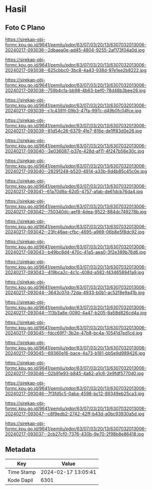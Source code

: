 # Hasil

## Foto C Plano

https://sirekap-obj-formc.kpu.go.id/9641/pemilu/pdpr/63/07/03/20/13/6307032013006-20240217-093036--2dbaea0e-ad45-4804-9255-2af173f04a0d.jpg

https://sirekap-obj-formc.kpu.go.id/9641/pemilu/pdpr/63/07/03/20/13/6307032013006-20240217-093038--625cbbc0-3bc8-4a43-938d-97e1ee2b8222.jpg

https://sirekap-obj-formc.kpu.go.id/9641/pemilu/pdpr/63/07/03/20/13/6307032013006-20240217-093038--759b4cfa-bb98-4b63-bef0-78d48b3bee26.jpg

https://sirekap-obj-formc.kpu.go.id/9641/pemilu/pdpr/63/07/03/20/13/6307032013006-20240217-093039--c1c4391f-09b3-47fa-997c-d49b0fc04fce.jpg

https://sirekap-obj-formc.kpu.go.id/9641/pemilu/pdpr/63/07/03/20/13/6307032013006-20240217-093039--81d54c26-6379-4fe7-816e-de1ff83d0e26.jpg

https://sirekap-obj-formc.kpu.go.id/9641/pemilu/pdpr/63/07/03/20/13/6307032013006-20240217-093040--3e036087-b37e-428d-af11-4f247b56e30c.jpg

https://sirekap-obj-formc.kpu.go.id/9641/pemilu/pdpr/63/07/03/20/13/6307032013006-20240217-093040--28291248-b520-4914-a33b-6d4b85c45c0e.jpg

https://sirekap-obj-formc.kpu.go.id/9641/pemilu/pdpr/63/07/03/20/13/6307032013006-20240217-093041--61a70d9a-62d5-4757-afab-de61dcb76da4.jpg

https://sirekap-obj-formc.kpu.go.id/9641/pemilu/pdpr/63/07/03/20/13/6307032013006-20240217-093042--750340dc-aef8-4dea-9522-884dc749278b.jpg

https://sirekap-obj-formc.kpu.go.id/9641/pemilu/pdpr/63/07/03/20/13/6307032013006-20240217-093042--23fc46ae-cfbc-4695-a969-06b8e5f8dc92.jpg

https://sirekap-obj-formc.kpu.go.id/9641/pemilu/pdpr/63/07/03/20/13/6307032013006-20240217-093043--b49bc8d4-470c-41a5-aea0-3f2e389b76d6.jpg

https://sirekap-obj-formc.kpu.go.id/9641/pemilu/pdpr/63/07/03/20/13/6307032013006-20240217-093043--419bca2c-4c1c-408d-a582-f434658941a9.jpg

https://sirekap-obj-formc.kpu.go.id/9641/pemilu/pdpr/63/07/03/20/13/6307032013006-20240217-093044--3643c07d-72da-4933-b0b1-ac52f8e9a41b.jpg

https://sirekap-obj-formc.kpu.go.id/9641/pemilu/pdpr/63/07/03/20/13/6307032013006-20240217-093044--113b3a8e-0080-4a47-b205-8a58d826cd4a.jpg

https://sirekap-obj-formc.kpu.go.id/9641/pemilu/pdpr/63/07/03/20/13/6307032013006-20240217-093045--fdcc69f7-3b2e-47b8-bc4a-10541d7ed1cd.jpg

https://sirekap-obj-formc.kpu.go.id/9641/pemilu/pdpr/63/07/03/20/13/6307032013006-20240217-093045--69360e16-bace-4a73-b181-bb5e9d989426.jpg

https://sirekap-obj-formc.kpu.go.id/9641/pemilu/pdpr/63/07/03/20/13/6307032013006-20240217-093046--02b91e93-b845-4a62-a1c6-2e9fdf5770d0.jpg

https://sirekap-obj-formc.kpu.go.id/9641/pemilu/pdpr/63/07/03/20/13/6307032013006-20240217-093046--7f3fd5c5-0aba-4598-bc12-89349eb25ca3.jpg

https://sirekap-obj-formc.kpu.go.id/9641/pemilu/pdpr/63/07/03/20/13/6307032013006-20240217-093047--c8f9edb2-2742-42ff-b43d-a0bc93930a5d.jpg

https://sirekap-obj-formc.kpu.go.id/9641/pemilu/pdpr/63/07/03/20/13/6307032013006-20240217-093037--2cb27cf0-7376-430b-9e70-2f98b8e86418.jpg


## Metadata

| Key        | Value               |
| ---------- | ------------------- |
| Time Stamp | 2024-02-17 13:05:41 |
| Kode Dapil | 6301                |




